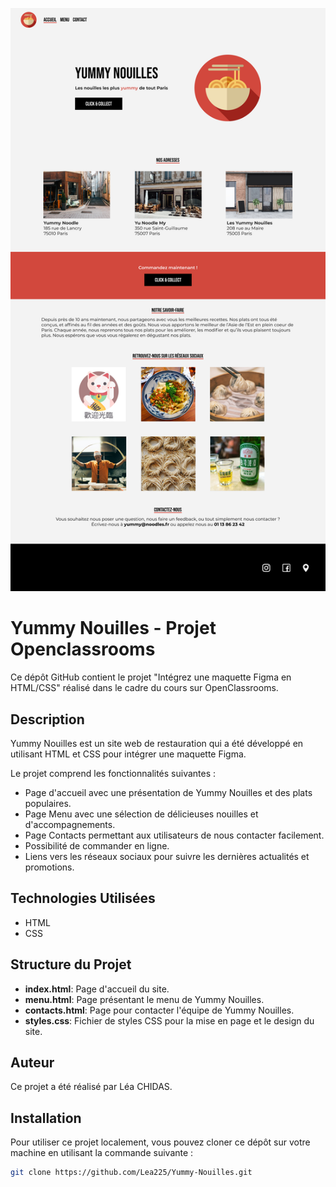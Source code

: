 ![Acceuil Yummy Nouilles](design/Accueil.jpg)

# Yummy Nouilles - Projet Openclassrooms

Ce dépôt GitHub contient le projet "Intégrez une maquette Figma en HTML/CSS" réalisé dans le cadre du cours sur OpenClassrooms.

## Description

Yummy Nouilles est un site web de restauration qui a été développé en utilisant HTML et CSS pour intégrer une maquette Figma.

Le projet comprend les fonctionnalités suivantes :

- Page d'accueil avec une présentation de Yummy Nouilles et des plats populaires.
- Page Menu avec une sélection de délicieuses nouilles et d'accompagnements.
- Page Contacts permettant aux utilisateurs de nous contacter facilement.
- Possibilité de commander en ligne.
- Liens vers les réseaux sociaux pour suivre les dernières actualités et promotions.

## Technologies Utilisées

- HTML
- CSS

## Structure du Projet

- **index.html**: Page d'accueil du site.
- **menu.html**: Page présentant le menu de Yummy Nouilles.
- **contacts.html**: Page pour contacter l'équipe de Yummy Nouilles.
- **styles.css**: Fichier de styles CSS pour la mise en page et le design du site.

## Auteur

Ce projet a été réalisé par Léa CHIDAS.

## Installation

Pour utiliser ce projet localement, vous pouvez cloner ce dépôt sur votre machine en utilisant la commande suivante :

```bash
git clone https://github.com/Lea225/Yummy-Nouilles.git

